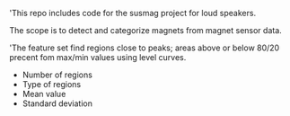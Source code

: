 
'This repo includes code for the susmag project for loud speakers.

The scope is to detect and categorize magnets from magnet sensor data.

'The feature set
find regions close to peaks; areas above or below 80/20 precent fom max/min values using level curves.
* Number of regions
* Type of regions
* Mean value
* Standard deviation


